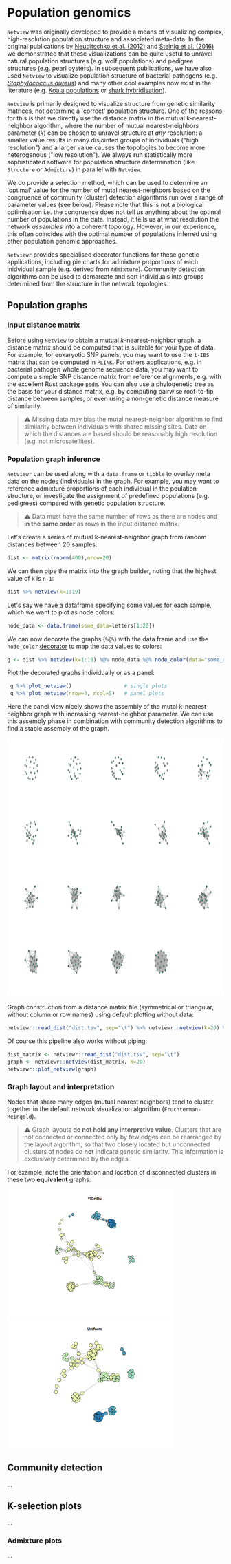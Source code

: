 # Population genomics
`Netview` was originally developed to provide a means of visualizing complex, high-resolution population structure and associated meta-data. In the original publications by [Neuditschko et al. (2012)]() and [Steinig et al. (2016)]() we demonstrated that these visualizations can be quite useful to unravel natural population structures (e.g. wolf populations) and pedigree structures (e.g. pearl oysters). In subsequent publications, we have also used `Netview` to visualize population structure of bacterial pathogens (e.g. [*Staphylococcus aureus*]()) and many other cool examples now exist in the literature (e.g. [Koala populations](https://doi.org/10.1007/s10592-015-0784-3) or [shark hybridisation](https://doi.org/10.1007/s10592-017-0967-1)).

`Netview` is primarily designed to visualize structure from genetic similarity matrices, not determine a 'correct' population structure. One of the reasons for this is that we directly use the distance matrix in the mutual k-nearest-neighbor algorithm, where the number of mutual nearest-neighbors parameter (*k*) can be chosen to unravel structure at *any* resolution: a smaller value results in many disjointed groups of individuals ("high resolution") and a larger value causes the topologies to become more heterogenous ("low resolution"). We always run statistically more sophisticated software for population structure determination (like `Structure` or `Admixture`) in parallel with `Netview`. 

We do provide a selection method, which can be used to determine an 'optimal' value for the number of mutal nearest-neighbors based on the congruence of community (cluster) detection algorithms run over a range of parameter values (see below). Please note that this is not a biological optimisation i.e. the congruence does not tell us anything about the optimal number of populations in the data. Instead, it tells us at what resolution the network *assembles* into a coherent topology. However, in our experience, this often coincides with the optimal number of populations inferred using other population genomic approaches. 

`Netviewr` provides specialised decorator functions for these genetic applications, including pie charts for admixture proportions of each inidvidual sample (e.g. derived from `Admixture`). Community detection algorithms can be used to demarcate and sort individuals into groups determined from the structure in the network topologies.

## Population graphs

### Input distance matrix

Before using `Netview` to obtain a mutual *k*-nearest-neighbor graph, a distance matrix should be computed that is suitable for your type of data. For example, for eukaryotic SNP panels, you may want to use the `1-IBS` matrix that can be computed in `PLINK`. For others applications, e.g. in bacterial pathogen whole genome sequence data, you may want to compute a simple SNP distance matrix from reference alignments, e.g. with the excellent Rust package [`psdm`](https://github.com/mbhall88/psdm). You can also use a phylogenetic tree as the basis for your distance matrix, e.g. by computing pairwise root-to-tip distance between samples, or even using a non-genetic distance measure of similarity.

> ⚠️ Missing data may bias the mutal nearest-neighbor algorithm to find similarity between individuals with shared missing sites. Data on which the distances are based should be reasonably high resolution (e.g. not microsatellites).

### Population graph inference

`Netviewr` can be used along with a `data.frame` or `tibble` to overlay meta data on the nodes (individuals) in the graph. For example, you may want to reference admixture proportions of each individual in the poulation structure, or investigate the assignment of predefined populations (e.g. pedigrees) compared with genetic population structure.

> ⚠️ Data must have the same number of rows as there are nodes and **in the same order** as rows in the input distance matrix.

Let's create a series of mutual k-nearest-neighbor graph from random distances between 20 samples:

```r
dist <- matrix(rnorm(400),nrow=20)
```

We can then pipe the matrix into the graph builder, noting that the highest value of `k` is `n-1`:

```r
dist %>% netview(k=1:19)
```

Let's say we have a dataframe specifying some values for each sample, which we want to plot as node colors:

```r
node_data <- data.frame(some_data=letters[1:20])
```

We can now decorate the graphs (`%@%`) with the data frame and use the `node_color` [decorator](DECFUNC.md) to map the data values to colors:

```r
g <- dist %>% netview(k=1:19) %@% node_data %@% node_color(data="some_data", palette="BuGn")
```

Plot the decorated graphs individually or as a panel:

```r
 g %>% plot_netview()                 # single plots
 g %>% plot_netview(nrow=4, ncol=5)   # panel plots
```

Here the panel view nicely shows the assembly of the mutal k-nearest-neighbor graph with increasing nearest-neighbor parameter. We can use this assembly phase in combination with community detection algorithms to find a stable assembly of the graph.

<img src='../man/plots/popgraph_panel.png' height="600" />


Graph construction from a distance matrix file (symmetrical or triangular, without column or row names) using default plotting without data:

```r
netviewr::read_dist("dist.tsv", sep="\t") %>% netviewr::netview(k=20) %>% netviewr::plot_netview()
```

Of course this pipeline also works without piping:

```r
dist_matrix <- netviewr::read_dist("dist.tsv", sep="\t")
graph <- netviewr::netview(dist_matrix, k=20)
netviewr::plot_netview(graph)
```

### Graph layout and interpretation

Nodes that share many edges (mutual nearest neighbors) tend to cluster together in the default network visualization algorithm (`Fruchterman-Reingold`). 

> :warning: Graph layouts **do not hold any interpretive value**. Clusters that are not connected or connected only by few edges can be rearranged by the layout algorithm, so that two closely located but unconnected clusters of nodes do **not** indicate genetic similarity. This information is exclusively determined by the edges.

For example, note the orientation and location of disconnected clusters in these two **equivalent** graphs:

<img src='../man/plots/color_1.png' height="300" /> <img src='../man/plots/size_1.png' height="300" /> 

## Community detection

...

## K-selection plots

...

### Admixture plots

...
